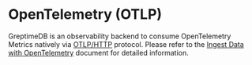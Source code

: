 # OpenTelemetry (OTLP)

GreptimeDB is an observability backend to consume OpenTelemetry Metrics natively via [OTLP/HTTP](https://opentelemetry.io/docs/specs/otlp/#otlphttp) protocol.
Please refer to the [Ingest Data with OpenTelemetry](/user-guide/ingest-data/for-observability/opentelemetry.md) document for detailed information.
